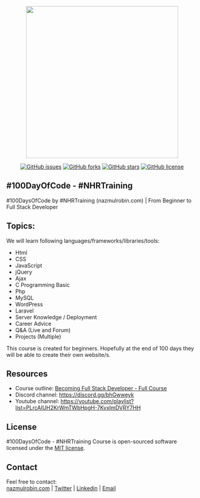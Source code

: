 <p align="center"><a href="https://nazmulrobin.com" target="_blank"><img src="http://laravel.nazmulrobin.com/images/nhrrob/nhrblog-logo-white.png" width="400"></a></p>

<p align="center">
<a href="https://github.com/nhrrob/100daysofcode/issues"><img alt="GitHub issues" src="https://img.shields.io/github/issues/nhrrob/100daysofcode"></a>
<a href="https://github.com/nhrrob/100daysofcode/network"><img alt="GitHub forks" src="https://img.shields.io/github/forks/nhrrob/100daysofcode"></a>
<a href="https://github.com/nhrrob/100daysofcode/stargazers"><img alt="GitHub stars" src="https://img.shields.io/github/stars/nhrrob/100daysofcode"></a>
<a href="https://github.com/nhrrob/100daysofcode/blob/master/LICENSE.md"><img alt="GitHub license" src="https://img.shields.io/github/license/nhrrob/100daysofcode"></a>

</p>


## #100DayOfCode - #NHRTraining 
#100DaysOfCode by #NHRTraining (nazmulrobin.com) | From Beginner to Full Stack Developer

 
## Topics:
We will learn following languages/frameworks/libraries/tools:

- Html
- CSS
- JavaScript
- jQuery
- Ajax
- C Programming Basic
- Php
- MySQL
- WordPress
- Laravel 
- Server Knowledge / Deployment
- Career Advice
- Q&A (Live and Forum)
- Projects (Multiple)

This course is created for beginners. Hopefully at the end of 100 days they will be able to create their own website/s.


## Resources
- Course outline: <a href="https://docs.google.com/document/d/1tn_vQSNrRcmjQT9lnGYsXus9geX1fJwGQ_XXjOBymZo/edit">Becoming Full Stack Developer - Full Course</a>
- Discord channel: <a href="https://discord.gg/bhGwweyk">https://discord.gg/bhGwweyk</a>  
- Youtube channel: <a href="https://youtube.com/playlist?list=PLrcAIUH2KrWmTWbHpgH-7KvxImDVRY7HH">https://youtube.com/playlist?list=PLrcAIUH2KrWmTWbHpgH-7KvxImDVRY7HH</a> 


## License

#100DaysOfCode - #NHRTraining Course is open-sourced software licensed under the [MIT license](https://opensource.org/licenses/MIT).


## Contact

Feel free to contact:  
<a href="https://www.nazmulrobin.com/">nazmulrobin.com</a> | <a href="https://twitter.com/nhr_rob">Twitter</a> | <a href="https://www.linkedin.com/in/nhrrob/">Linkedin</a> | <a href="mailto:robin.sust08@gmail.com">Email</a>
